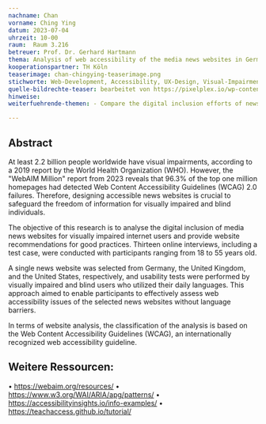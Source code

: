 ```yaml
---
nachname: Chan
vorname: Ching Ying
datum: 2023-07-04
uhrzeit: 10-00
raum:  Raum 3.216
betreuer: Prof. Dr. Gerhard Hartmann
thema: Analysis of web accessibility of the media news websites in Germany, the United Kingdom, and the United States
kooperationspartner: TH Köln
teaserimage: chan-chingying-teaserimage.png
stichworte: Web-Development, Accessibility, UX-Design, Visual-Impairment
quelle-bildrechte-teaser: bearbeitet von https://pixelplex.io/wp-content/uploads/2021/01/how-do-blind-people-use-the-internet-main-1600.jpg
hinweise: 
weiterfuehrende-themen: - Compare the digital inclusion efforts of news apps on various mobile devices to identify best practices and areas for improvement. - Explore the interaction between different web browsers and assistive technologies, such as screen readers and voice recognition software, and propose modifications to coding practices to enhance accessibility. - Examine the effectiveness of accessibility guidelines and standards, such as WCAG and BITV, on the development of accessible websites, and propose enhancements to address new challenges faced by users with impairments.

---
```


## Abstract

At least 2.2 billion people worldwide have visual impairments, according to a 2019 report by the World Health Organization (WHO). However, the "WebAIM Million" report from 2023 reveals that 96.3% of the top one million homepages had detected Web Content Accessibility Guidelines (WCAG) 2.0 failures. Therefore, designing accessible news websites is crucial to safeguard the freedom of information for visually impaired and blind individuals.

The objective of this research is to analyse the digital inclusion of media news websites for visually impaired internet users and provide website recommendations for good practices. Thirteen online interviews, including a test case, were conducted with participants ranging from 18 to 55 years old.

A single news website was selected from Germany, the United Kingdom, and the United States, respectively, and usability tests were performed by visually impaired and blind users who utilized their daily languages. This approach aimed to enable participants to effectively assess web accessibility issues of the selected news websites without language barriers.

In terms of website analysis, the classification of the analysis is based on the Web Content Accessibility Guidelines (WCAG), an internationally recognized web accessibility guideline.

## Weitere Ressourcen:

• https://webaim.org/resources/
• https://www.w3.org/WAI/ARIA/apg/patterns/
• https://accessibilityinsights.io/info-examples/
• https://teachaccess.github.io/tutorial/
